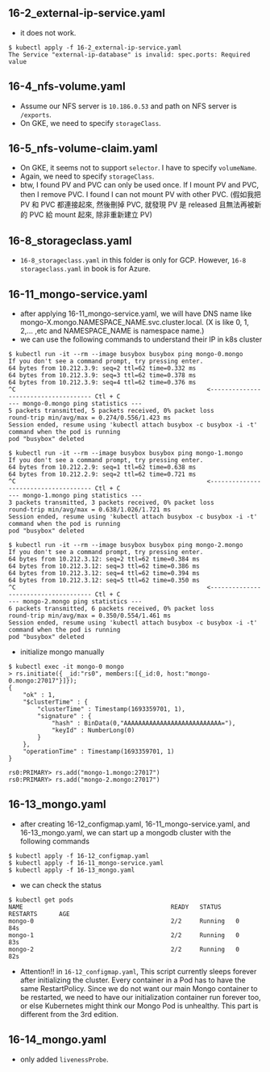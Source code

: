 ## 16-2_external-ip-service.yaml
- it does not work.
```
$ kubectl apply -f 16-2_external-ip-service.yaml 
The Service "external-ip-database" is invalid: spec.ports: Required value
```

## 16-4_nfs-volume.yaml
- Assume our NFS server is `10.186.0.53` and path on NFS server is `/exports`.
- On GKE, we need to specify `storageClass`.

## 16-5_nfs-volume-claim.yaml
- On GKE, it seems not to support `selector`. I have to specify `volumeName`.
- Again, we need to specify `storageClass`.
- btw, I found PV and PVC can only be used once. If I mount PV and PVC, then I remove PVC. I found I can not mount PV with other PVC. (假如我把 PV 和 PVC 都連接起來, 然後刪掉 PVC, 就發現 PV 是 released 且無法再被新的 PVC 給 mount 起來, 除非重新建立 PV)

## 16-8_storageclass.yaml
- `16-8_storageclass.yaml` in this folder is only for GCP. However, `16-8 storageclass.yaml` in book is for Azure. 

## 16-11_mongo-service.yaml
- after applying 16-11_mongo-service.yaml, we will have DNS name like mongo-X.mongo.NAMESPACE_NAME.svc.cluster.local. (X is like 0, 1, 2,... ,etc and NAMESPACE_NAME is namespace name.)
- we can use the following commands to understand their IP in k8s cluster
```
$ kubectl run -it --rm --image busybox busybox ping mongo-0.mongo
If you don't see a command prompt, try pressing enter.
64 bytes from 10.212.3.9: seq=2 ttl=62 time=0.332 ms
64 bytes from 10.212.3.9: seq=3 ttl=62 time=0.378 ms
64 bytes from 10.212.3.9: seq=4 ttl=62 time=0.376 ms
^C                                                     <------------------------------------- Ctl + C
--- mongo-0.mongo ping statistics ---
5 packets transmitted, 5 packets received, 0% packet loss
round-trip min/avg/max = 0.274/0.556/1.423 ms
Session ended, resume using 'kubectl attach busybox -c busybox -i -t' command when the pod is running
pod "busybox" deleted

$ kubectl run -it --rm --image busybox busybox ping mongo-1.mongo
If you don't see a command prompt, try pressing enter.
64 bytes from 10.212.2.9: seq=1 ttl=62 time=0.638 ms
64 bytes from 10.212.2.9: seq=2 ttl=62 time=0.721 ms
^C                                                     <------------------------------------- Ctl + C
--- mongo-1.mongo ping statistics ---
3 packets transmitted, 3 packets received, 0% packet loss
round-trip min/avg/max = 0.638/1.026/1.721 ms
Session ended, resume using 'kubectl attach busybox -c busybox -i -t' command when the pod is running
pod "busybox" deleted

$ kubectl run -it --rm --image busybox busybox ping mongo-2.mongo
If you don't see a command prompt, try pressing enter.
64 bytes from 10.212.3.12: seq=2 ttl=62 time=0.384 ms
64 bytes from 10.212.3.12: seq=3 ttl=62 time=0.386 ms
64 bytes from 10.212.3.12: seq=4 ttl=62 time=0.394 ms
64 bytes from 10.212.3.12: seq=5 ttl=62 time=0.350 ms
^C                                                     <------------------------------------- Ctl + C
--- mongo-2.mongo ping statistics ---
6 packets transmitted, 6 packets received, 0% packet loss
round-trip min/avg/max = 0.350/0.554/1.461 ms
Session ended, resume using 'kubectl attach busybox -c busybox -i -t' command when the pod is running
pod "busybox" deleted

```

- initialize mongo manually
```
$ kubectl exec -it mongo-0 mongo
> rs.initiate({ _id:"rs0", members:[{_id:0, host:"mongo-0.mongo:27017"}]});
{
	"ok" : 1,
	"$clusterTime" : {
		"clusterTime" : Timestamp(1693359701, 1),
		"signature" : {
			"hash" : BinData(0,"AAAAAAAAAAAAAAAAAAAAAAAAAAA="),
			"keyId" : NumberLong(0)
		}
	},
	"operationTime" : Timestamp(1693359701, 1)
}

rs0:PRIMARY> rs.add("mongo-1.mongo:27017")
rs0:PRIMARY> rs.add("mongo-2.mongo:27017")
```

## 16-13_mongo.yaml
- after creating 16-12_configmap.yaml, 16-11_mongo-service.yaml, and 16-13_mongo.yaml, we can start up a mongodb cluster with the following commands
```
$ kubectl apply -f 16-12_configmap.yaml
$ kubectl apply -f 16-11_mongo-service.yaml
$ kubectl apply -f 16-13_mongo.yaml
```
- we can check the status

```
$ kubectl get pods
NAME                                         READY   STATUS    RESTARTS      AGE
mongo-0                                      2/2     Running   0          84s
mongo-1                                      2/2     Running   0          83s
mongo-2                                      2/2     Running   0          82s

```

- Attention!! in `16-12_configmap.yaml`, This script currently sleeps forever after initializing the cluster. Every container in a Pod has to have the same RestartPolicy. Since we do not want our main Mongo container to be restarted, we need to have our initialization container run forever too, or else Kubernetes might think our Mongo Pod is unhealthy. This part is different from the 3rd edition.

## 16-14_mongo.yaml 
- only added `livenessProbe`.

